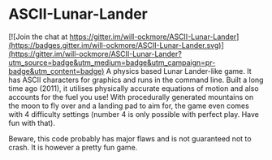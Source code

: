 # ASCII-Lunar-Lander

[![Join the chat at https://gitter.im/will-ockmore/ASCII-Lunar-Lander](https://badges.gitter.im/will-ockmore/ASCII-Lunar-Lander.svg)](https://gitter.im/will-ockmore/ASCII-Lunar-Lander?utm_source=badge&utm_medium=badge&utm_campaign=pr-badge&utm_content=badge)
A physics based Lunar Lander-like game. It has ASCII characters for graphics and runs in the command line. Built a long time ago (2011), it utilises physically accurate equations of motion and also accounts for the fuel you use! With procedurally generated mountains on the moon to fly over and a landing pad to aim for, the game even comes with 4 difficulty settings (number 4 is only possible with perfect play. Have fun with that).

Beware, this code probably has major flaws and is not guaranteed not to crash. It is however a pretty fun game.
